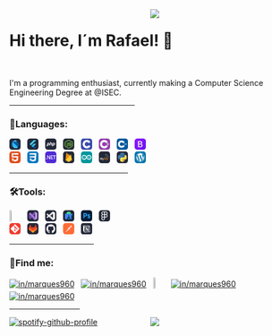 <img src="https://cdni.iconscout.com/illustration/premium/thumb/coding-study-4024615-3328754.png" align="right" width="50%">


<h1> Hi there, I´m Rafael! 👋 </h1>

<br>

I'm a programming enthusiast, currently making a Computer Science Engineering Degree at @ISEC.</b>

<hr width="44.5%">

<h3>🔧Languages: </h3>
<p>
<img src="https://github.com/tandpfun/skill-icons/blob/main/icons/Dart-Dark.svg"  width=4% height=4%>&nbsp;&nbsp;
<img src="https://github.com/tandpfun/skill-icons/blob/main/icons/Flutter-Dark.svg"  width=4% height=4%>&nbsp;&nbsp;
<img src="https://github.com/tandpfun/skill-icons/blob/main/icons/PHP-Dark.svg"  width=4% height=4%>&nbsp;&nbsp;
<img src="https://github.com/tandpfun/skill-icons/blob/main/icons/NodeJS-Dark.svg"  width=4% height=4%>&nbsp;&nbsp;
<img src="https://github.com/tandpfun/skill-icons/blob/main/icons/C.svg"  width=4% height=4%>&nbsp;&nbsp;
<img src="https://github.com/tandpfun/skill-icons/blob/main/icons/CS.svg"  width=4% height=4%>&nbsp;&nbsp;
<img src="https://github.com/tandpfun/skill-icons/blob/main/icons/CPP.svg"  width=4% height=4%>&nbsp;&nbsp;
<img src="https://github.com/tandpfun/skill-icons/blob/main/icons/Bootstrap.svg"  width=4% height=4%>&nbsp;&nbsp;<br>
<img src="https://github.com/tandpfun/skill-icons/blob/main/icons/HTML.svg"  width=4% height=4%>&nbsp;&nbsp;
<img src="https://github.com/tandpfun/skill-icons/blob/main/icons/CSS.svg"  width=4% height=4%>&nbsp;&nbsp;
<img src="https://github.com/tandpfun/skill-icons/blob/main/icons/DotNet.svg"  width=4% height=4%>&nbsp;&nbsp;
<img src="https://github.com/tandpfun/skill-icons/blob/main/icons/Firebase-Dark.svg"  width=4% height=4%>&nbsp;&nbsp;
<img src="https://github.com/tandpfun/skill-icons/blob/main/icons/Arduino.svg"  width=4% height=4%>&nbsp;&nbsp;
<img src="https://github.com/tandpfun/skill-icons/blob/main/icons/MySQL-Dark.svg"  width=4% height=4%>&nbsp;&nbsp;
<img src="https://github.com/tandpfun/skill-icons/blob/main/icons/Python-Dark.svg"  width=4% height=4%>&nbsp;&nbsp;
<img src="https://github.com/tandpfun/skill-icons/blob/main/icons/Wordpress.svg"  width=4% height=4%>&nbsp;&nbsp;
          
<hr width="42%">
 
</p>
<h3>🛠️Tools: </h3>
<p>
 <img src="https://github.com/tandpfun/skill-icons/blob/main/icons/Windows-Dark.svg" width=4% height=4%>&nbsp;&nbsp;
<img src="https://github.com/tandpfun/skill-icons/blob/main/icons/VisualStudio-Dark.svg" width=4% height=4%>&nbsp;&nbsp;
<img src="https://github.com/tandpfun/skill-icons/blob/main/icons/VSCode-Dark.svg" width=4% height=4%>&nbsp;&nbsp;
<img src="https://github.com/tandpfun/skill-icons/blob/main/icons/AndroidStudio-Dark.svg" width=4% height=4%>&nbsp;&nbsp;
<img src="https://github.com/tandpfun/skill-icons/blob/main/icons/Photoshop.svg" width=4% height=4%>&nbsp;&nbsp;
<img src="https://github.com/tandpfun/skill-icons/blob/main/icons/Figma-Dark.svg" width=4% height=4%>&nbsp;&nbsp;<br>
<img src="https://github.com/tandpfun/skill-icons/blob/main/icons/Git.svg" width=4% height=4%>&nbsp;&nbsp;
<img src="https://github.com/tandpfun/skill-icons/blob/main/icons/GitLab-Dark.svg" width=4% height=4%>&nbsp;&nbsp;
<img src="https://github.com/tandpfun/skill-icons/blob/main/icons/Github-Dark.svg" width=4% height=4%>&nbsp;&nbsp;
<img src="https://github.com/tandpfun/skill-icons/blob/main/icons/Postman.svg" width=4% height=4%>&nbsp;&nbsp;
<img src="https://github.com/tandpfun/skill-icons/blob/main/icons/Notion-Dark.svg" width=4% height=4%>&nbsp;&nbsp;
</p>

<hr width="30%">

<h3>🔎Find me: </h3>
<p>
<a href="https://stackoverflow.com/users/21959447/marques960" target="blank"><img align="center" src="https://www.svgrepo.com/show/354386/stackoverflow-icon.svg" alt="in/marques960" height=4% width=4% /></a>&nbsp;&nbsp;
<a href="https://www.linkedin.com/in/rafael-marques-69b559177/" target="blank"><img align="center" src="https://www.svgrepo.com/show/475661/linkedin-color.svg" alt="in/marques960" height=4% width=4% /></a>&nbsp;&nbsp;
<a href="https://www.instagram.com/rafael_marques960/" target="blank"><img align="center" src="https://www.svgrepo.com/show/452229/instagram-1.svg" height=4% width=4% /></a>&nbsp;&nbsp;
<a href="https://twitter.com/marquess960" target="blank"><img align="center" src="https://www.svgrepo.com/show/303115/twitter-3-logo.svg" alt="in/marques960" height=4% width=4% /></a>&nbsp;&nbsp;        
<a href="https://open.spotify.com/user/rl43uqvglbpyvd4kpj8iuk3e2" target="blank"><img align="center" src="https://www.svgrepo.com/show/475684/spotify-color.svg" alt="in/marques960" height=4% width=4% /></a>&nbsp;&nbsp;

</p>
          
<hr width="25%">

<img src="https://github-readme-stats.vercel.app/api?username=marques960&&show_icons=true&title_color=ffffff&icon_color=bb2acf&text_color=daf7dc&bg_color=151515" align="right" width="50%">

[![spotify-github-profile](https://spotify-github-profile.kittinanx.com/api/view?uid=rl43uqvglbpyvd4kpj8iuk3e2&cover_image=true&theme=default&show_offline=false&background_color=121212&interchange=false&bar_color_cover=true)](https://github.com/kittinan/spotify-github-profile)
